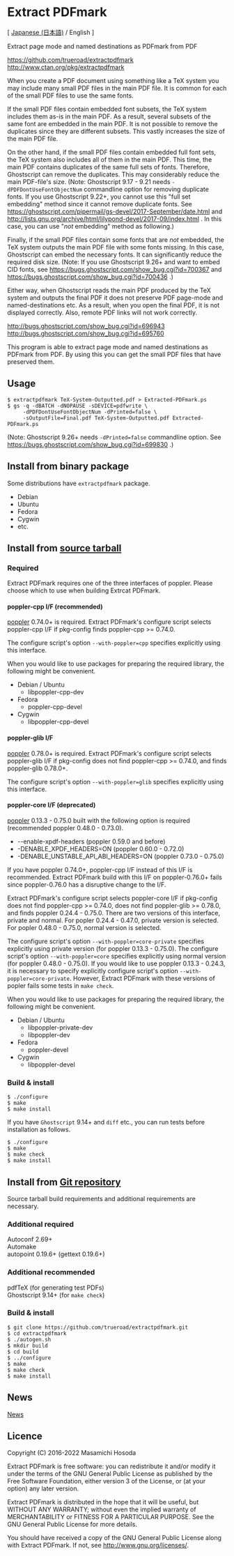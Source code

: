 <!-- -*- coding: utf-8 -*- -->
# Extract PDFmark

[ [Japanese (日本語)](./README.ja.md) / English ]

Extract page mode and named destinations as PDFmark from PDF

https://github.com/trueroad/extractpdfmark  
http://www.ctan.org/pkg/extractpdfmark

When you create a PDF document using something like a TeX system
you may include many small PDF files in the main PDF file.
It is common for each of the small PDF files to use the same fonts.

If the small PDF files contain embedded font subsets,
the TeX system includes them as-is in the main PDF.
As a result,
several subsets of the same font are embedded in the main PDF.
It is not possible to remove the duplicates since they are different subsets.
This vastly increases the size of the main PDF file.

On the other hand,
if the small PDF files contain embedded full font sets,
the TeX system also includes all of them in the main PDF.
This time, the main PDF contains duplicates of the same full sets of fonts.
Therefore, Ghostscript can remove the duplicates.
This may considerably reduce the main PDF-file's size.
(Note: Ghostscript 9.17 - 9.21 needs `-dPDFDontUseFontObjectNum`
commandline option for removing duplicate fonts.
If you use Ghostscript 9.22+, you cannot use this "full set embedding" method
since it cannot remove duplicate fonts.
See https://ghostscript.com/pipermail/gs-devel/2017-September/date.html
and http://lists.gnu.org/archive/html/lilypond-devel/2017-09/index.html .
In this case, you can use "*not* embedding" method as following.)

Finally,
if the small PDF files contain some fonts that are *not* embedded,
the TeX system outputs the main PDF file with some fonts missing.
In this case, Ghostscript can embed the necessary fonts.
It can significantly reduce the required disk size.
(Note: If you use Ghostscript 9.26+ and want to embed CID fonts,
see https://bugs.ghostscript.com/show_bug.cgi?id=700367
and https://bugs.ghostscript.com/show_bug.cgi?id=700436 .)

Either way,
when Ghostscript reads the main PDF produced by the TeX system
and outputs the final PDF
it does not preserve PDF page-mode and named-destinations etc.
As a result,
when you open the final PDF,
it is not displayed correctly.
Also, remote PDF links will not work correctly.

http://bugs.ghostscript.com/show_bug.cgi?id=696943  
http://bugs.ghostscript.com/show_bug.cgi?id=695760

This program is able to extract page mode and named destinations
as PDFmark from PDF.
By using this you can get the small PDF files
that have preserved them.

## Usage

    $ extractpdfmark TeX-System-Outputted.pdf > Extracted-PDFmark.ps
    $ gs -q -dBATCH -dNOPAUSE -sDEVICE=pdfwrite \
         -dPDFDontUseFontObjectNum -dPrinted=false \
         -sOutputFile=Final.pdf TeX-System-Outputted.pdf Extracted-PDFmark.ps

(Note: Ghostscript 9.26+ needs `-dPrinted=false` commandline option.
See https://bugs.ghostscript.com/show_bug.cgi?id=699830 .)

## Install from binary package

Some distributions have `extractpdfmark` package.

* Debian
* Ubuntu
* Fedora
* Cygwin
* etc.

## Install from [source tarball](https://github.com/trueroad/extractpdfmark/releases/download/v1.1.1/extractpdfmark-1.1.1.tar.gz)

### Required

Extract PDFmark requires one of the three interfaces of poppler.
Please choose which to use when building Extrcat PDFmark.

#### poppler-cpp I/F (recommended)

[poppler](https://poppler.freedesktop.org/) 0.74.0+ is required.
Extract PDFmark's configure script selects poppler-cpp I/F
if pkg-config finds poppler-cpp >= 0.74.0.

The configure script's option `--with-poppler=cpp` specifies
explicitly using this interface.

When you would like to use packages for preparing the required library,
the following might be convenient.

* Debian / Ubuntu
    + libpoppler-cpp-dev
* Fedora
    + poppler-cpp-devel
* Cygwin
    + libpoppler-cpp-devel

#### poppler-glib I/F

[poppler](https://poppler.freedesktop.org/) 0.78.0+ is required.
Extract PDFmark's configure script selects poppler-glib I/F
if pkg-config does not find poppler-cpp >= 0.74.0,
and finds poppler-glib 0.78.0+.

The configure script's option `--with-poppler=glib` specifies
explicitly using this interface.

#### poppler-core I/F (deprecated)

[poppler](https://poppler.freedesktop.org/) 0.13.3 - 0.75.0
built with the following option is required
(recommended poppler 0.48.0 - 0.73.0).

* --enable-xpdf-headers (poppler 0.59.0 and before)
* -DENABLE_XPDF_HEADERS=ON (poppler 0.60.0 - 0.72.0)
* -DENABLE_UNSTABLE_API_ABI_HEADERS=ON (poppler 0.73.0 - 0.75.0)

If you have poppler 0.74.0+, poppler-cpp I/F
instead of this I/F is recommended.
Extract PDFmark build with this I/F on poppler-0.76.0+ fails
since poppler-0.76.0 has a disruptive change to the I/F.

Extract PDFmark's configure script selects poppler-core I/F
if pkg-config does not find poppler-cpp >= 0.74.0,
does not find poppler-glib >= 0.78.0,
and finds poppler 0.24.4 - 0.75.0.
There are two versions of this interface, private and normal.
For popler 0.24.4 - 0.47.0, private version is selected.
For popler 0.48.0 - 0.75.0, normal version is selected.

The configure script's option `--with-poppler=core-private` specifies
explicitly using private version (for poppler 0.13.3 - 0.75.0).
The configure script's option `--with-poppler=core` specifies
explicitly using normal version (for poppler 0.48.0 - 0.75.0).
If you would like to use poppler 0.13.3 - 0.24.3,
it is necessary to specify explicitly configure script's option
`--with-poppler=core-private`.
However, Extract PDFmark with these versions of popler fails
some tests in `make check`.

When you would like to use packages for preparing the required library,
the following might be convenient.

* Debian / Ubuntu
    + libpoppler-private-dev
    + libpoppler-dev
* Fedora
    + poppler-devel
* Cygwin
    + libpoppler-devel

### Build & install

    $ ./configure
    $ make
    $ make install

If you have `Ghostscript` 9.14+ and `diff` etc.,
you can run tests before installation as follows.

    $ ./configure
    $ make
    $ make check
    $ make install

## Install from [Git repository](https://github.com/trueroad/extractpdfmark)

Source tarball build requirements and additional requirements are necessary.

### Additional required

Autoconf 2.69+  
Automake  
autopoint 0.19.6+ (gettext 0.19.6+)

### Additional recommended

pdfTeX (for generating test PDFs)  
Ghostscript 9.14+ (for `make check`)

### Build & install

    $ git clone https://github.com/trueroad/extractpdfmark.git
    $ cd extractpdfmark
    $ ./autogen.sh
    $ mkdir build
    $ cd build
    $ ../configure
    $ make
    $ make check
    $ make install

## News

[News](./NEWS)

## Licence

Copyright (C) 2016-2022 Masamichi Hosoda

Extract PDFmark is free software: you can redistribute it and/or modify
it under the terms of the GNU General Public License as published by
the Free Software Foundation, either version 3 of the License, or
(at your option) any later version.

Extract PDFmark is distributed in the hope that it will be useful,
but WITHOUT ANY WARRANTY; without even the implied warranty of
MERCHANTABILITY or FITNESS FOR A PARTICULAR PURPOSE.  See the
GNU General Public License for more details.

You should have received a copy of the GNU General Public License
along with Extract PDFmark.  If not, see <http://www.gnu.org/licenses/>.
